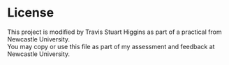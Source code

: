 # License
This project is modified by Travis Stuart Higgins as part of a practical from Newcastle University.    
You may copy or use this file as part of my assessment and feedback at
Newcastle University.
